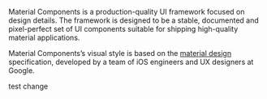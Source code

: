 Material Components is a production-quality UI framework focused on design details. The
framework is designed to be a stable, documented and pixel-perfect set of UI
components suitable for shipping high-quality material applications.

Material Components’s visual style is based on the
[material design](http://www.google.com/design/spec/material-design/introduction.html)
specification, developed by a team of iOS engineers and UX designers at Google.

test change
